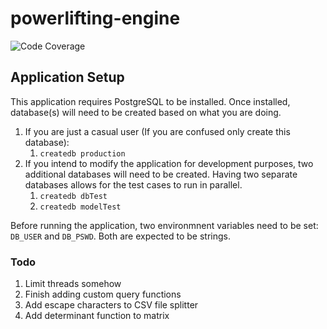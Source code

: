 # powerlifting-engine

![Code Coverage](https://github.com/barbell-math/block/actions/workflows/codeCoverage.yml/badge.svg?event=push)

## Application Setup
This application requires PostgreSQL to be installed. Once installed, database(s) will need to be created based on what you are doing.
1. If you are just a casual user (If you are confused only create this database):
    1. ```createdb production```
1. If you intend to modify the application for development purposes, two additional databases will need to be created. Having two separate databases allows for the test cases to run in parallel.
    1. ```createdb dbTest```
    1. ```createdb modelTest```

Before running the application, two environmnent variables need to be set: ```DB_USER``` and ```DB_PSWD```. Both are expected to be strings.

### Todo
1. Limit threads somehow
1. Finish adding custom query functions
1. Add escape characters to CSV file splitter
1. Add determinant function to matrix
